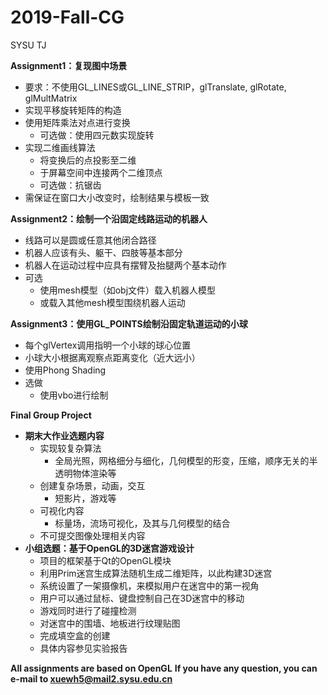 # 2019-Fall-CG
SYSU TJ

**Assignment1：复现图中场景**
* 要求：不使用GL_LINES或GL_LINE_STRIP，glTranslate, glRotate, glMultMatrix
* 实现平移旋转矩阵的构造
* 使用矩阵乘法对点进行变换
  * 可选做：使用四元数实现旋转
* 实现二维画线算法
  * 将变换后的点投影至二维
  * 于屏幕空间中连接两个二维顶点
  * 可选做：抗锯齿
* 需保证在窗口大小改变时，绘制结果与模板一致

**Assignment2：绘制一个沿固定线路运动的机器人**
* 线路可以是圆或任意其他闭合路径
* 机器人应该有头、躯干、四肢等基本部分
* 机器人在运动过程中应具有摆臂及抬腿两个基本动作
* 可选
  * 使用mesh模型（如obj文件）载入机器人模型
  * 或载入其他mesh模型围绕机器人运动
  
**Assignment3：使用GL_POINTS绘制沿固定轨道运动的小球**
* 每个glVertex调用指明一个小球的球心位置
* 小球大小根据离观察点距离变化（近大远小）
* 使用Phong Shading
* 选做
  * 使用vbo进行绘制

**Final Group Project**
* **期末大作业选题内容**
  * 实现较复杂算法
    * 全局光照，网格细分与细化，几何模型的形变，压缩，顺序无关的半透明物体渲染等
  * 创建复杂场景，动画，交互
    * 短影片，游戏等
  * 可视化内容
    * 标量场，流场可视化，及其与几何模型的结合
  * 不可提交图像处理相关内容
* **小组选题：基于OpenGL的3D迷宫游戏设计**
  * 项目的框架基于Qt的OpenGL模块
  * 利用Prim迷宫生成算法随机生成二维矩阵，以此构建3D迷宫
  * 系统设置了一架摄像机，来模拟用户在迷宫中的第一视角
  * 用户可以通过鼠标、键盘控制自己在3D迷宫中的移动
  * 游戏同时进行了碰撞检测
  * 对迷宫中的围墙、地板进行纹理贴图
  * 完成填空盒的创建
  * 具体内容参见实验报告

**All assignments are based on OpenGL**
**If you have any question, you can e-mail to xuewh5@mail2.sysu.edu.cn**
